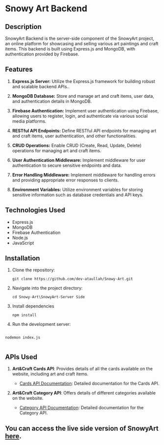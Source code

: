 # Snowy Art Backend

## Description

SnowyArt Backend is the server-side component of the SnowyArt project, an online platform for showcasing and selling various art paintings and craft items. This backend is built using Express.js and MongoDB, with authentication provided by Firebase.

## Features

1. **Express.js Server:** Utilize the Express.js framework for building robust and scalable backend APIs..

2. **MongoDB Database:** Store and manage art and craft items, user data, and authentication details in MongoDB.

3. **Firebase Authentication:** Implement user authentication using Firebase, allowing users to register, login, and authenticate via various social media platforms.

4. **RESTful API Endpoints:** Define RESTful API endpoints for managing art and craft items, user authentication, and other functionalities.

5. **CRUD Operations:** Enable CRUD (Create, Read, Update, Delete) operations for managing art and craft items.

6. **User Authentication Middleware:** Implement middleware for user authentication to secure sensitive endpoints and data.

7. **Error Handling Middleware:** Implement middleware for handling errors and providing appropriate error responses to clients.

8. **Environment Variables:** Utilize environment variables for storing sensitive information such as database credentials and API keys.

## Technologies Used

- Express.js
- MongoDB
- Firebase Authentication
- Node.js
- JavaScript

## Installation

1. Clone the repository:

   ```
   git clone https://github.com/dev-ataullah/Snowy-Art.git
   ```

2. Navigate into the project directory:

   ```
   cd Snowy-Art\SnowyArt-Server Side
   ```

3. Install dependencies

   ```
   npm install
   ```

4. Run the development server:

```

nodemon index.js


```

## APIs Used

1. **Art&Craft Cards API**: Provides details of all the cards available on the website, including art and craft items.

   - [Cards API Documentation](link_to_cards_api): Detailed documentation for the Cards API.

2. **Art&Craft Category API**: Offers details of different categories available on the website.
   - [Category API Documentation](link_to_category_api): Detailed documentation for the Category API.

## You can access the live side version of SnowyArt [here](https://snowy-art.web.app/).
